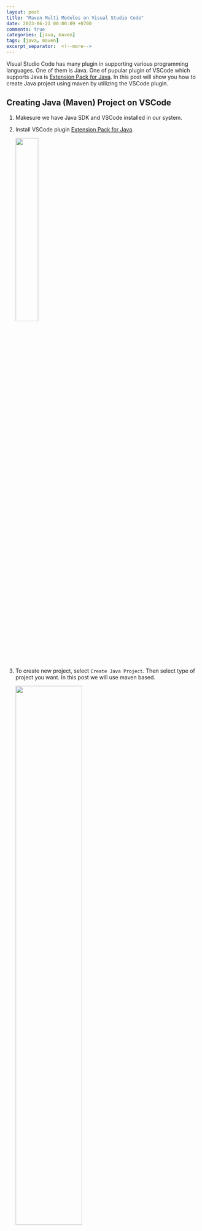 ```yaml
---
layout: post
title: "Maven Multi Modules on Visual Studio Code"
date: 2023-06-21 00:00:09 +0700
comments: true
categories: [java, maven]
tags: [java, maven]
excerpt_separator:  <!--more-->
---
```


Visual Studio Code has many plugin in supporting various programming languages. One of them is Java. One of pupular plugin of VSCode which supports Java is [Extension Pack for Java](https://marketplace.visualstudio.com/items?itemName=vscjava.vscode-java-pack). In this post will show you how to create Java project using maven by utilizing the VSCode plugin.

## Creating Java (Maven) Project on VSCode
1. Makesure we have Java SDK and VSCode installed in our system.
2. Install VSCode plugin [Extension Pack for Java](https://marketplace.visualstudio.com/items?itemName=vscjava.vscode-java-pack).  

   <img class="center" src="{{ site.baseurl }}/assets/images/post/maven-vscode/maven-vscode-installed.png" alt="" width="35%"/>

3. To create new project, select <code>Create Java Project</code>. Then select type of project you want. In this post we will use maven based.

   <img class="center" src="{{ site.baseurl }}/assets/images/post/maven-vscode/maven-vscode-project-type.png" alt="" width="60%"/>

4. Fill out the maven project setting.
   <img class="center" src="{{ site.baseurl }}/assets/images/post/maven-vscode/maven-vscode-maven-setting-version.png" alt="" width="60%"/>

   <img class="center" src="{{ site.baseurl }}/assets/images/post/maven-vscode/maven-vscode-maven-setting-groupid.png" alt="" width="60%"/>

   <img class="center" src="{{ site.baseurl }}/assets/images/post/maven-vscode/maven-vscode-maven-setting-artifactid.png" alt="" width="60%"/>

   <img class="center" src="{{ site.baseurl }}/assets/images/post/maven-vscode/maven-vscode-maven-setting-path.png" alt="" width="60%"/>

5. VSCode will generate a java project for you.

   <img class="center" src="{{ site.baseurl }}/assets/images/post/maven-vscode/maven-vscode-generating-project.png" alt="" width="100%"/>

   While generating the Java project, we will be asked for the version. If we agree with default version <code>1.0-SNAPSHOT</code>, we just need to press <code>Enter</code>. Then follow the next question in the terminal tab.

6. Finally the Java project generated and displayed in the File explorer of VSCode.

   <img class="center" src="{{ site.baseurl }}/assets/images/post/maven-vscode/maven-vscode-generated-project.png" alt="" width="35%"/>

## Setup Maven Multi Modules Projects
To setup the previous Maven project as Maven Multi Modules projects, let's do the following steps.

1. Delete the <code>src</code> and <code>target</code> folder and their contents on the provious project. Then Edit the root <code>pom.xml</code> as below.

   ``` xml
   <?xml version="1.0" encoding="UTF-8" standalone="no"?>
   <project xmlns="http://maven.apache.org/POM/4.0.0" xmlns:xsi="http://www.w3.org/2001/XMLSchema-instance" xsi:schemaLocation="http://maven.apache.org/POM/4.0.0 http://maven.apache.org/xsd/maven-4.0.0.xsd">
         
   
   <modelVersion>4.0.0</modelVersion>
   <groupId>io.github.neutrofoton.multimodule</groupId>
   <artifactId>multimodule</artifactId>
   <version>1.0-SNAPSHOT</version>
   <packaging>pom</packaging>

   </project>
   ```

2. Run maven <code>install</code> to ensure the <code>pom.xml</code> is valid.
   
   <img class="center" src="{{ site.baseurl }}/assets/images/post/maven-vscode/maven-vscode-install-empty-root.png" alt="" width="100%"/>

3. If no error on step #2, then add a new maven project as a new maven module. To do that, right click on the VSCode Explorer > select <code>Create Maven Project</code>.

   <img class="center" src="{{ site.baseurl }}/assets/images/post/maven-vscode/maven-vscode-multi-modules-create.png" alt="" width="35%"/>

4. Fill out the group and artifact as we did previously.
   
   <img class="center" src="{{ site.baseurl }}/assets/images/post/maven-vscode/maven-vscode-multi-modules-group-artifact.png" alt="" width="60%"/>

   > We use the sama group id as parent/root <code>pom.xml</code>. But a new name for artifact, in this case we named it <code>core</code> module.

5. Select the destionation folder of the module iside the root/parent project.

   <img class="center" src="{{ site.baseurl }}/assets/images/post/maven-vscode/maven-vscode-multi-modules-folder.png" alt="" width="60%"/>

6. Create another module called <code>app</code> by repeating step #3 to #5.
   
7. The <code>pom.xml</code> should be updated as follow.
   
   ``` xml
   <?xml version="1.0" encoding="UTF-8" standalone="no"?>
   <project xmlns="http://maven.apache.org/POM/4.0.0" xmlns:xsi="http://www.w3.org/2001/XMLSchema-instance" xsi:schemaLocation="http://maven.apache.org/POM/4.0.0 http://maven.apache.org/xsd/maven-4.0.0.xsd">
         
   <modelVersion>4.0.0</modelVersion>
   <groupId>io.github.neutrofoton.multimodule</groupId>
   <artifactId>multimodule</artifactId>
   <version>1.0-SNAPSHOT</version>

   <packaging>pom</packaging>

   <modules>
      <module>core</module>
      <module>app</module>
   </modules>
   
   </project>
   ```

   And the project structure should be like this
   <img class="center" src="{{ site.baseurl }}/assets/images/post/maven-vscode/maven-vscode-multi-modules-structure.png" alt="" width="100%"/>

8. To ensure the project well defined, we can run maven install on the root <code>pom.xml</code>

> ### Tips
> To clear the plugin cache of the Java plugin, we can run <br/> 
> (MacOS) : CMD + Shift + P then type <code>Java: Clean Java language Server Workspace</code>